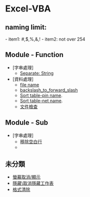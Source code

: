 # Excel-VBA

<h2>naming limit:</h2>
- item1: #,$,%,&,!
- item2: not over 254

<h2> Module - Function</h2>

- [字串處理]
    - [Separate: String](https://github.com/Guan-Wei/Excel-VBA/blob/master/Source%20code/function/Separate_String.bas)
- [資料處理]
    - [file name](https://github.com/Guan-Wei/Excel-VBA/blob/master/Source%20code/function/file_name.md)
    - [backslash_to_forward_slash](https://github.com/Guan-Wei/Excel-VBA/blob/master/Source%20code/function/backslash_to_forward_slash.md)
    - [Sort table-pin name](https://github.com/Guan-Wei/Excel-VBA/blob/master/Source%20code/other/sort/sort_pin_table.bas).
    - [Sort table-net name](https://github.com/Guan-Wei/Excel-VBA/blob/master/Source%20code/other/sort/sort_netname_table.bas).
    - [文件檢查](https://github.com/Guan-Wei/Excel-VBA/blob/master/Source%20code/function/file_check_exit.bas)

<h2> Module - Sub</h2>

- [字串處理]
    - [移除空白行](https://github.com/Guan-Wei/Excel-VBA/blob/master/Source%20code/Sub/remove_space_in_rows.bas)
    - 
<h2>未分類</h2>

- [螢幕取消/顯示](https://github.com/Guan-Wei/Excel-VBA/blob/master/Source%20code/other/screen%20updating.bas)
- [隱藏\取消隱藏工作表](https://github.com/Guan-Wei/Excel-VBA/blob/master/Source%20code/other/sheet_visible_cancel.bas)
- [格式清除](https://github.com/Guan-Wei/Excel-VBA/blob/master/Source%20code/Sub/sheet_format_initial.bas)
